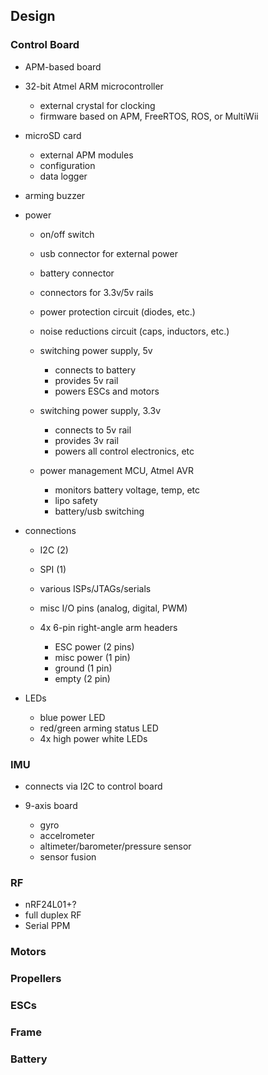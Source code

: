 ## Design
### Control Board
- APM-based board

- 32-bit Atmel ARM microcontroller
    - external crystal for clocking
    - firmware based on APM, FreeRTOS, ROS, or MultiWii

- microSD card
    - external APM modules
    - configuration
    - data logger

- arming buzzer

- power
    - on/off switch
    - usb connector for external power
    - battery connector
    - connectors for 3.3v/5v rails
    - power protection circuit (diodes, etc.)
    - noise reductions circuit (caps, inductors, etc.)

    - switching power supply, 5v
        - connects to battery
        - provides 5v rail
        - powers ESCs and motors
    
    - switching power supply, 3.3v
        - connects to 5v rail
        - provides 3v rail
        - powers all control electronics, etc

    - power management MCU, Atmel AVR
        - monitors battery voltage, temp, etc
        - lipo safety
        - battery/usb switching

- connections
    - I2C (2)
    - SPI (1)
    - various ISPs/JTAGs/serials
    - misc I/O pins (analog, digital, PWM)

    - 4x 6-pin right-angle arm headers
        - ESC power (2 pins)
        - misc power (1 pin)
        - ground (1 pin)
        - empty (2 pin)

- LEDs
    - blue power LED
    - red/green arming status LED
    - 4x high power white LEDs


### IMU
- connects via I2C to control board

- 9-axis board
    - gyro
    - accelrometer
    - altimeter/barometer/pressure sensor
    - sensor fusion

### RF
- nRF24L01+?
- full duplex RF
- Serial PPM

### Motors

### Propellers

### ESCs

### Frame

### Battery